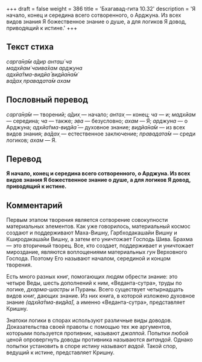 +++
draft = false
weight = 386
title = 'Бхагавад-гита 10.32'
description = 'Я начало, конец и середина всего сотворенного, о Арджуна. Из всех видов знания Я божественное знание о душе, а для логиков Я довод, приводящий к истине.'
+++

## Текст стиха

_сарга̄н̣а̄м а̄дир анташ́ ча  
мадхйам̇ чаива̄хам арджуна  
адхйа̄тма-видйа̄ видйа̄на̄м̇  
ва̄дах̣ правадата̄м ахам_

## Пословный перевод

_сарга̄н̣а̄м_ — творений; _а̄дих̣_ — начало; _антах̣_ — конец; _ча_ — и; _мадхйам_ — середина; _ча_ — также; _эва_ — безусловно; _ахам_ — Я; _арджуна_ — о Арджуна; _адхйа̄тма_\-_видйа̄_ — духовное знание; _видйа̄на̄м_ — из всех видов знания; _ва̄дах̣_ — естественное заключение; _правадата̄м_ — среди логиков; _ахам_ — Я.

## Перевод

**Я начало, конец и середина всего сотворенного, о Арджуна. Из всех видов знания Я божественное знание о душе, а для логиков Я довод, приводящий к истине.**

## Комментарий

Первым этапом творения является сотворение совокупности материальных элементов. Как уже говорилось, материальный космос создают и поддерживают Маха-Вишну, Гарбходакашайи Вишну и Кширодакашайи Вишну, а затем его уничтожает Господь Шива. Брахма — это вторичный творец. Все, кто создает, поддерживает и уничтожает мироздание, являются воплощениями материальных _гун_ Верховного Господа. Поэтому Его называют началом, серединой и концом творения.

Есть много разных книг, помогающих людям обрести знание: это четыре Веды, шесть дополнений к ним, «Веданта-сутра», труды по логике, _дхарма-шастры_ и Пураны. Всего существует четырнадцать видов книг, дающих знание. Из них книга, в которой изложено духовное знание _(адхйа̄тма-видйа̄),_ а именно «Веданта-сутра», представляет Кришну.

Знатоки логики в спорах используют различные виды доводов. Доказательства своей правоты с помощью тех же аргументов, которыми пользуется противник, называют _джалпой_. Попытки любой ценой опровергнуть доводы противника называются _витандой_. Однако попытки установить в споре истину называют _вадой_. Такой спор, ведущий к истине, представляет Кришну.
